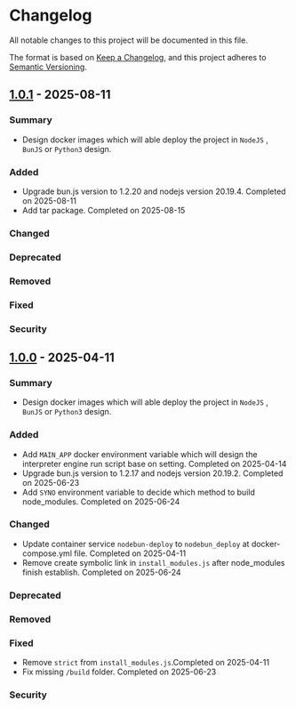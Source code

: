 # Changelog

All notable changes to this project will be documented in this file.

The format is based on [Keep a Changelog](https://keepachangelog.com/en/1.0.0/),
and this project adheres to [Semantic Versioning](https://semver.org/spec/v2.0.0.html).

## [1.0.1] - 2025-08-11

### Summary

- Design docker images which will able deploy the project in `NodeJS` , `BunJS` or `Python3` design.

### Added

- Upgrade bun.js version to 1.2.20 and nodejs version 20.19.4. Completed on 2025-08-11
- Add tar package. Completed on 2025-08-15
### Changed

### Deprecated

### Removed

### Fixed

### Security

[1.0.1]: https://github.com/wkloh76/docker-nodebunpy/releases/tag/1.0.1

## [1.0.0] - 2025-04-11

### Summary

- Design docker images which will able deploy the project in `NodeJS` , `BunJS` or `Python3` design.

### Added

- Add `MAIN_APP` docker environment variable which will design the interpreter engine run script base on setting. Completed on 2025-04-14
- Upgrade bun.js version to 1.2.17 and nodejs version 20.19.2. Completed on 2025-06-23
- Add `SYNO` environment variable to decide which method to build node_modules. Completed on 2025-06-24

### Changed

- Update container service `nodebun-deploy` to `nodebun_deploy` at docker-compose.yml file. Completed on 2025-04-11
- Remove create symbolic link in `install_modules.js` after node_modules finish establish. Completed on 2025-06-24

### Deprecated

### Removed

### Fixed

- Remove `strict` from `install_modules.js`.Completed on 2025-04-11
- Fix missing `/build` folder. Completed on 2025-06-23

### Security

[1.0.0]: https://github.com/wkloh76/docker-nodebunpy/releases/tag/1.0.0
